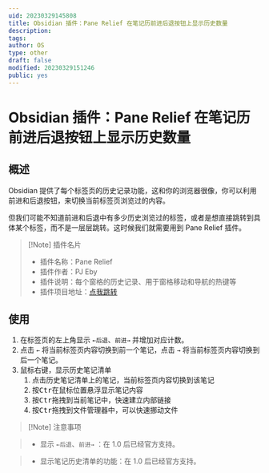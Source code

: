 ```yaml
---
uid: 20230329145808
title: Obsidian 插件：Pane Relief 在笔记历前进后退按钮上显示历史数量
description:
tags:
author: OS
type: other
draft: false
modified: 20230329151246
public: yes
---
```


# Obsidian 插件：Pane Relief 在笔记历前进后退按钮上显示历史数量

## 概述

Obsidian 提供了每个标签页的历史记录功能，这和你的浏览器很像，你可以利用前进和后退按钮，来切换当前标签页浏览过的内容。

但我们可能不知道前进和后退中有多少历史浏览过的标签，或者是想直接跳转到具体某个标签，而不是一层层跳转。这时候我们就需要用到 Pane Relief 插件。

> [!Note] 插件名片
> -   插件名称：Pane Relief
> -   插件作者：PJ Eby
> -   插件说明：每个窗格的历史记录、用于窗格移动和导航的热键等
> -   插件项目地址：[点我跳转](https://github.com/pjeby/pane-relief)

## 使用

1. 在标签页的左上角显示 `←后退`、`前进→` 并增加对应计数。
2. 点击 `←` 将当前标签页内容切换到前一个笔记，点击 `→` 将当前标签页内容切换到后一个笔记。
3. 鼠标右键，显示历史笔记清单
    1. 点击历史笔记清单上的笔记，当前标签页内容切换到该笔记
    2. 按<kbd>Ctr</kbd>在鼠标位置悬浮显示笔记内容
    3. 按<kbd>Ctr</kbd>拖拽到当前笔记中，快速建立内部链接
    4. 按<kbd>Ctr</kbd>拖拽到文件管理器中，可以快速挪动文件

> [!Note] 注意事项

> -   显示 `←后退`、`前进→` ：在 1.0 后已经官方支持。

> -   显示笔记历史清单的功能：在 1.0 后已经官方支持。

